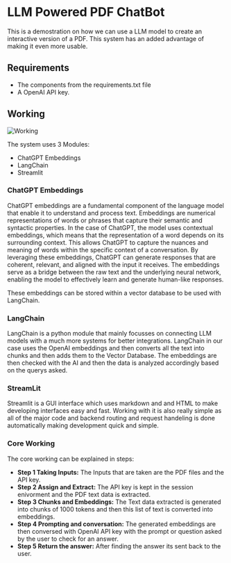 ﻿# LLM Powered PDF ChatBot

This is a demostration on how we can use a LLM model to create an interactive version of a PDF.
This system has an added advantage of making it even more usable.

## Requirements
- The components from the requirements.txt file
- A OpenAI API key.

## Working

![Working](https://github.com/lordprime/LLM-Powered-PDF-Chatbot/assets/93172671/cea0ec35-62d7-48ad-b278-cb2da41d5827)

The system uses 3 Modules:
- ChatGPT Embeddings 
- LangChain
- Streamlit

### ChatGPT Embeddings
ChatGPT embeddings are a fundamental component of the language model that enable it to understand and process text. Embeddings are numerical representations of words or phrases that capture their semantic and syntactic properties. In the case of ChatGPT, the model uses contextual embeddings, which means that the representation of a word depends on its surrounding context. This allows ChatGPT to capture the nuances and meaning of words within the specific context of a conversation. By leveraging these embeddings, ChatGPT can generate responses that are coherent, relevant, and aligned with the input it receives. The embeddings serve as a bridge between the raw text and the underlying neural network, enabling the model to effectively learn and generate human-like responses.

These embeddings can be stored within a vector database to be used with LangChain.

### LangChain
LangChain is a python module that mainly focusses on connecting LLM models with a much more systems for better integrations.
LangChain in our case uses the OpenAI embeddings and then converts all the text into chunks and then adds them to the Vector Database.
The embeddings are then checked with the AI and then the data is analyzed accordingly based on the querys asked.

### StreamLit 
Streamlit is a GUI interface which uses markdown and and HTML to make developing interfaces easy and fast. Working with it is also really simple as all of the major code and backend routing and request handeling is done automatically making development quick and simple.

### Core Working
The core working can be explained in steps:
- **Step 1 Taking Inputs:** The Inputs that are taken are the PDF files and the API key.
- **Step 2 Assign and Extract:** The API key is kept in the session enivorment and the PDF text data is extracted.
- **Step 3 Chunks and Embeddings:** The Text data extracted is generated into chunks of 1000 tokens and then this list of text is converted into embeddings.
- **Step 4 Prompting and conversation:** The generated embeddings are then conversed with OpenAI API key with the prompt or question asked by the user to check for an answer.
- **Step 5 Return the answer:** After finding the answer its sent back to the user.
